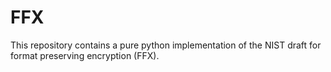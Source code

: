 # FFX
This repository contains a pure python implementation of the NIST draft for format preserving encryption (FFX).
